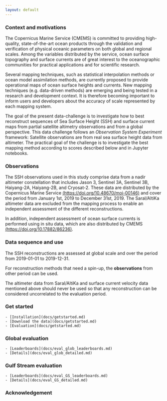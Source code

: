 ```yaml
---
layout: default
---
```


### Context and motivations

The Copernicus Marine Service (CMEMS) is committed to providing high-quality, state-of-the-art ocean products through the validation and verification of physical oceanic parameters on both global and regional scales. Among the variables distributed by the service, ocean surface topography and surface currents are of great interest to the oceanographic communities for practical applications and for scientific research.

Several mapping techniques, such as statistical interpolation methods or ocean model assimilation methods, are currently proposed to provide operational maps of ocean surface heights and currents. New mapping techniques (e.g. data-driven methods) are emerging and being tested in a research and development context. 
It is therefore becoming important to inform users and developers about the accuracy of scale represented by each mapping system.

The goal of the present data-challenge is to investigate how to best reconstruct sequences of Sea Surface Height (SSH) and surface current maps from partial satellite altimetry observations and from a global perspective. This data challenge follows an _Observation System Experiment_ framework: Satellite observations are from real sea surface height data from altimeter. The practical goal of the challenge is to investigate the best mapping method according to scores described below and in Jupyter notebooks.

### Observations

The SSH observations used in this study comprise data from a nadir altimeter constellation that includes Jason 3, Sentinel 3A, Sentinel 3B, Haiyang-2A, Haiyang-2B, and Cryosat-2. These data are distributed by the Copernicus Marine Service [(https://doi.org/10.48670/moi-00146)](https://doi.org/10.48670/moi-00146) and cover the period from January 1st, 2019 to December 31st, 2019. The Saral/AltiKa altimeter data are excluded from the mapping process to enable an independent assessment of the different reconstructions.

In addition, independent assessment of ocean surface currents is performed using in situ data, which are also distributed by CMEMS [(https://doi.org/10.17882/86236)]( https://doi.org/10.17882/86236).


### Data sequence and use
 
The SSH reconstructions are assessed at global scale and over the period from 2019-01-01 to 2019-12-31.

For reconstruction methods that need a spin-up, the **observations** from other period can be used.

The altimeter data from Saral/AltiKa and surface current velocity data mentioned above should never be used so that any reconstruction can be considered uncorrelated to the evaluation period.

### Get started

	- [Installation](docs/getstarted.md)
	- [Download the data](docs/getstarted.md)
	- [Evaluation](docs/getstarted.md)

### Global evaluation

	- [Leaderboards](docs/eval_glob_leaderboards.md)
	- [Details](docs/eval_glob_detailed.md)

### Gulf Stream evaluation

	- [Leaderboards](docs/eval_GS_leaderboards.md)
	- [Details](docs/eval_GS_detailed.md)

### Acknowledgement 


